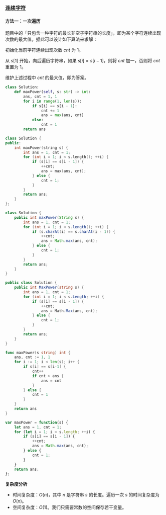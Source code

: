 ### [连续字符](https://leetcode.cn/problems/consecutive-characters/solutions/1129777/lian-xu-zi-fu-by-leetcode-solution-lctm/)

#### 方法一：一次遍历

题目中的「只包含一种字符的最长非空子字符串的长度」，即为某个字符连续出现次数的最大值。据此可以设计如下算法来求解：

初始化当前字符连续出现次数 $cnt$ 为 $1$。

从 $s[1]$ 开始，向后遍历字符串，如果 $s[i]=s[i-1]$，则将 $cnt$ 加一，否则将 $cnt$ 重置为 $1$。

维护上述过程中 $cnt$ 的最大值，即为答案。

```python
class Solution:
    def maxPower(self, s: str) -> int:
        ans, cnt = 1, 1
        for i in range(1, len(s)):
            if s[i] == s[i - 1]:
                cnt += 1
                ans = max(ans, cnt)
            else:
                cnt = 1
        return ans
```

```cpp
class Solution {
public:
    int maxPower(string s) {
        int ans = 1, cnt = 1;
        for (int i = 1; i < s.length(); ++i) {
            if (s[i] == s[i - 1]) {
                ++cnt;
                ans = max(ans, cnt);
            } else {
                cnt = 1;
            }
        }
        return ans;
    }
};
```

```java
class Solution {
    public int maxPower(String s) {
        int ans = 1, cnt = 1;
        for (int i = 1; i < s.length(); ++i) {
            if (s.charAt(i) == s.charAt(i - 1)) {
                ++cnt;
                ans = Math.max(ans, cnt);
            } else {
                cnt = 1;
            }
        }
        return ans;
    }
}
```

```csharp
public class Solution {
    public int MaxPower(string s) {
        int ans = 1, cnt = 1;
        for (int i = 1; i < s.Length; ++i) {
            if (s[i] == s[i - 1]) {
                ++cnt;
                ans = Math.Max(ans, cnt);
            } else {
                cnt = 1;
            }
        }
        return ans;
    }
}
```

```go
func maxPower(s string) int {
    ans, cnt := 1, 1
    for i := 1; i < len(s); i++ {
        if s[i] == s[i-1] {
            cnt++
            if cnt > ans {
                ans = cnt
            }
        } else {
            cnt = 1
        }
    }
    return ans
}
```

```javascript
var maxPower = function(s) {
    let ans = 1, cnt = 1;
    for (let i = 1; i < s.length; ++i) {
        if (s[i] == s[i - 1]) {
            ++cnt;
            ans = Math.max(ans, cnt);
        } else {
            cnt = 1;
        }
    }
    return ans;
};
```

**复杂度分析**

- 时间复杂度：$O(n)$，其中 $n$ 是字符串 $s$ 的长度。遍历一次 $s$ 的时间复杂度为 $O(n)$。
- 空间复杂度：$O(1)$。我们只需要常数的空间保存若干变量。
